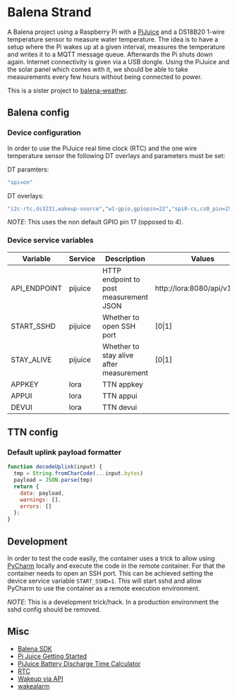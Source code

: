 # Balena Strand

A Balena project using a Raspberry Pi with a [PiJuice](https://github.com/PiSupply/PiJuice) and a DS18B20 1-wire temperature sensor to measure water temperature.
The idea is to have a setup where the Pi wakes up at a given interval, measures the temperature and writes it to a MQTT message queue.
Afterwards the Pi shuts down again.
Internet connectivity is given via a USB dongle.
Using the PiJuice and the solar panel which comes with it, we should be able to take measurements every few hours without being connected to power.

This is a sister project to [balena-weather](https://github.com/hferentschik/balena-weather).

## Balena config

### Device configuration

In order to use the PiJuice real time clock (RTC) and the one wire temperature sensor the following DT overlays and parameters must be set:

DT paramters:

```sh
"spi=on"
```

 DT overlays:

```sh
"i2c-rtc,ds3231,wakeup-source","w1-gpio,gpiopin=22","spi0-cs,cs0_pin=25"
```

*NOTE*: This uses the non default GPIO pin 17 (opposed to 4).

### Device service variables

| Variable        | Service | Description                             | Values                       |
|-----------------|---------|-----------------------------------------|------------------------------|
| API_ENDPOINT    | pijuice | HTTP endpoint to post measurement JSON  | http://lora:8080/api/v1/send |
| START_SSHD      | pijuice | Whether to open SSH port                | [0&vert;1]                   |
| STAY_ALIVE      | pijuice | Whether to stay alive after measurement | [0&vert;1]                   |
| APPKEY          | lora    | TTN appkey                              |                              |
| APPUI           | lora    | TTN appui                               |                              |
| DEVUI           | lora    | TTN devui                               |                              |

## TTN config

### Default uplink payload formatter

```javascript
function decodeUplink(input) {
  tmp = String.fromCharCode(...input.bytes)
  payload = JSON.parse(tmp)
  return {
    data: payload,
    warnings: [],
    errors: []
  };
}
```

## Development

In order to test the code easily, the container uses a trick to allow using [PyCharm](https://www.jetbrains.com/pycharm/) locally and execute the code in the remote container.
For that the container needs to open an SSH port.
This can be achieved setting the device service variable `START_SSHD=1`.
This will start sshd and allow PyCharm to use the container as a remote execution environment.

*NOTE*: This is a development trick/hack.
In a production environment the sshd config should be removed.

## Misc

* [Balena SDK](https://www.balena.io/docs/reference/sdk/python-sdk/)
* [Pi Juice Getting Started](https://learn.pi-supply.com/make/pijuice-quick-start-guide-faq/)
* [PiJuice Battery Discharge Time Calculator](https://learn.pi-supply.com/battery-levels/)
* [RTC](https://github.com/PiSupply/PiJuice/issues/273)
* [Wakeup via API](https://github.com/PiSupply/PiJuice/issues/216)
* [wakealarm](https://github.com/OpenMediaVault-Plugin-Developers/openmediavault-wakealarm/blob/master/usr/sbin/wakealarm)
